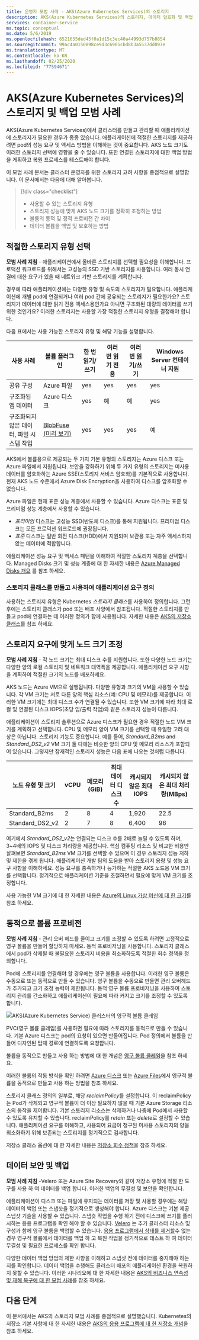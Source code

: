 ```yaml
---
title: 운영자 모범 사례 - AKS(Azure Kubernetes Services)의 스토리지
description: AKS(Azure Kubernetes Services)의 스토리지, 데이터 암호화 및 백업에 대한 클러스터 운영자 모범 사례 알아보기
services: container-service
ms.topic: conceptual
ms.date: 5/6/2019
ms.openlocfilehash: 6521655ded45f0a1d15c3ec40a44993d757b8854
ms.sourcegitcommit: 99ac4a0150898ce9d3c6905cbd8b3a5537dd097e
ms.translationtype: MT
ms.contentlocale: ko-KR
ms.lasthandoff: 02/25/2020
ms.locfileid: "77594671"
---
```

# <a name="best-practices-for-storage-and-backups-in-azure-kubernetes-service-aks"></a>AKS(Azure Kubernetes Services)의 스토리지 및 백업 모범 사례

AKS(Azure Kubernetes Services)에서 클러스터를 만들고 관리할 때 애플리케이션에 스토리지가 필요한 경우가 종종 있습니다. 애플리케이션에 적절한 스토리지를 제공하려면 pod의 성능 요구 및 액세스 방법을 이해하는 것이 중요합니다. AKS 노드 크기도 이러한 스토리지 선택에 영향을 줄 수 있습니다. 또한 연결된 스토리지에 대한 백업 방법을 게획하고 복원 프로세스를 테스트해야 합니다.

이 모범 사례 문서는 클러스터 운영자를 위한 스토리지 고려 사항을 중점적으로 설명합니다. 이 문서에서는 다음에 대해 알아봅니다.

> [!div class="checklist"]
> * 사용할 수 있는 스토리지 유형
> * 스토리지 성능에 맞게 AKS 노드 크기를 정확히 조정하는 방법
> * 볼륨의 동적 및 정적 프로비전 간 차이
> * 데이터 볼륨을 백업 및 보호하는 방법

## <a name="choose-the-appropriate-storage-type"></a>적절한 스토리지 유형 선택

**모범 사례 지침** - 애플리케이션에서 올바른 스토리지를 선택할 필요성을 이해합니다. 프로덕션 워크로드를 위해서는 고성능의 SSD 기반 스토리지를 사용합니다. 여러 동시 연결에 대한 요구가 있을 때 네트워크 기반 스토리지를 계획합니다.

경우에 따라 애플리케이션에는 다양한 유형 및 속도의 스토리지가 필요합니다. 애플리케이션에 개별 pod에 연결되거나 여러 pod 간에 공유되는 스토리지가 필요한가요? 스토리지가 데이터에 대한 읽기 전용 액세스용인가요 아니면 구조화된 대량의 데이터를 쓰기 위한 것인가요? 이러한 스토리지는 사용할 가장 적절한 스토리지 유형을 결정해야 합니다.

다음 표에서는 사용 가능한 스토리지 유형 및 해당 기능을 설명합니다.

| 사용 사례 | 볼륨 플러그 인 | 한 번 읽기/쓰기 | 여러 번 읽기 전용 | 여러 번 읽기/쓰기 | Windows Server 컨테이너 지원 |
|----------|---------------|-----------------|----------------|-----------------|--------------------|
| 공유 구성       | Azure 파일   | yes | yes | yes | yes |
| 구조화된 앱 데이터        | Azure 디스크   | yes | 예  | 예  | yes |
| 구조화되지 않은 데이터, 파일 시스템 작업 | [BlobFuse (미리 보기)][blobfuse] | yes | yes | yes | 예 |

AKS에서 볼륨용으로 제공되는 두 가지 기본 유형의 스토리지는 Azure 디스크 또는 Azure 파일에서 지원됩니다. 보안을 강화하기 위해 두 가지 유형의 스토리지는 미사용 데이터를 암호화하는 Azure SSE(스토리지 서비스 암호화)를 기본적으로 사용합니다. 현재 AKS 노드 수준에서 Azure Disk Encryption을 사용하여 디스크를 암호화할 수 없습니다.

Azure 파일은 현재 표준 성능 계층에서 사용할 수 있습니다. Azure 디스크는 표준 및 프리미엄 성능 계층에서 사용할 수 있습니다.

- *프리미엄* 디스크는 고성능 SSD(반도체 디스크)를 통해 지원됩니다. 프리미엄 디스크는 모든 프로덕션 워크로드에 권장됩니다.
- *표준* 디스크는 일반 회전 디스크(HDD)에서 지원되며 보관용 또는 자주 액세스하지 않는 데이터에 적합합니다.

애플리케이션 성능 요구 및 액세스 패턴을 이해하여 적절한 스토리지 계층을 선택합니다. Managed Disks 크기 및 성능 계층에 대 한 자세한 내용은 [Azure Managed Disks 개요][managed-disks] 를 참조 하세요.

### <a name="create-and-use-storage-classes-to-define-application-needs"></a>스토리지 클래스를 만들고 사용하여 애플리케이션 요구 정의

사용하는 스토리지 유형은 Kubernetes *스토리지 클래스*를 사용하여 정의합니다. 그런 후에는 스토리지 클래스가 pod 또는 배포 사양에서 참조됩니다. 적절한 스토리지를 만들고 pod에 연결하는 데 이러한 정의가 함께 사용됩니다. 자세한 내용은 [AKS의 저장소 클래스][aks-concepts-storage-classes]를 참조 하세요.

## <a name="size-the-nodes-for-storage-needs"></a>스토리지 요구에 맞게 노드 크기 조정

**모범 사례 지침** - 각 노드 크기는 최대 디스크 수를 지원합니다. 또한 다양한 노드 크기는 다양한 양의 로컬 스토리지 및 네트워크 대역폭을 제공합니다. 애플리케이션 요구 사항을 계획하여 적절한 크기의 노드를 배포하세요.

AKS 노드는 Azure VM으로 실행됩니다. 다양한 유형과 크기의 VM을 사용할 수 있습니다. 각 VM 크기는 서로 다른 양의 핵심 리소스(예: CPU 및 메모리)를 제공합니다. 이러한 VM 크기에는 최대 디스크 수가 연결될 수 있습니다. 또한 VM 크기에 따라 최대 로컬 및 연결된 디스크 IOPS(초당 입/출력 작업)와 같은 스토리지 성능이 다릅니다.

애플리케이션이 스토리지 솔루션으로 Azure 디스크가 필요한 경우 적절한 노드 VM 크기를 계획하고 선택합니다. CPU 및 메모리 양이 VM 크기를 선택할 때 유일한 고려 대상은 아닙니다. 스토리지 기능도 중요합니다. 예를 들어, *Standard_B2ms* and *Standard_DS2_v2* VM 크기 둘 다에는 비슷한 양의 CPU 및 메모리 리소스가 포함되어 있습니다. 그렇지만 잠재적인 스토리지 성능은 다음 표에 나오는 것처럼 다릅니다.

| 노드 유형 및 크기 | vCPU | 메모리(GiB) | 최대 데이터 디스크 수 | 캐시되지 않은 최대 IOPS | 캐시되지 않은 최대 처리량(MBps) |
|--------------------|------|--------------|----------------|------------------------|--------------------------------|
| Standard_B2ms      | 2    | 8            | 4              | 1,920                  | 22.5                           |
| Standard_DS2_v2    | 2    | 7            | 8              | 6,400                  | 96                             |

여기에서 *Standard_DS2_v2*는 연결되는 디스크 수를 2배로 늘릴 수 있도록 하며, 3~4배의 IOPS 및 디스크 처리량을 제공합니다. 핵심 컴퓨팅 리소스 및 비교한 비용만 살펴보면 *Standard_B2ms* VM 크기를 선택할 수 있으며 이 경우 스토리지 성능 저하 및 제한을 겪게 됩니다. 애플리케이션 개발 팀의 도움을 받아 스토리지 용량 및 성능 요구 사항을 이해하세요. 성능 요구를 충족하거나 능가하는 적절한 AKS 노드용 VM 크기를 선택합니다. 정기적으로 애플리케이션 기준을 조절하면서 필요에 맞게 VM 크기를 조정합니다.

사용 가능한 VM 크기에 대 한 자세한 내용은 [Azure의 Linux 가상 머신에 대 한 크기][vm-sizes]를 참조 하세요.

## <a name="dynamically-provision-volumes"></a>동적으로 볼륨 프로비전

**모범 사례 지침** - 관리 오버 헤드를 줄이고 크기를 조정할 수 있도록 하려면 고정적으로 영구 볼륨을 만들어 할당하지 마세요. 동적 프로비저닝을 사용합니다. 스토리지 클래스에서 pod가 삭제될 때 불필요한 스토리지 비용을 최소화하도록 적절한 회수 정책을 정의합니다.

Pod에 스토리지를 연결해야 할 경우에는 영구 볼륨을 사용합니다. 이러한 영구 볼륨은 수동으로 또는 동적으로 만들 수 있습니다. 영구 볼륨을 수동으로 만들면 관리 오버헤드가 추가되고 크기 조정 능력이 제한됩니다. 동적 영구 볼륨 프로비저닝을 사용하여 스토리지 관리를 간소화하고 애플리케이션이 필요에 따라 커지고 크기를 조정할 수 있도록 합니다.

![AKS(Azure Kubernetes Service) 클러스터의 영구적 볼륨 클레임](media/concepts-storage/persistent-volume-claims.png)

PVC(영구 볼륨 클레임)를 사용하면 필요에 따라 스토리지를 동적으로 만들 수 있습니다. 기본 Azure 디스크는 pod의 요청이 있으면 만들어집니다. Pod 정의에서 볼륨을 만들어 디자인된 탑재 경로에 연결하도록 요청합니다.

볼륨을 동적으로 만들고 사용 하는 방법에 대 한 개념은 [영구 볼륨 클레임][aks-concepts-storage-pvcs]을 참조 하세요.

이러한 볼륨의 작동 방식을 확인 하려면 [Azure 디스크][dynamic-disks] 또는 [Azure Files][dynamic-files]에서 영구적 볼륨을 동적으로 만들고 사용 하는 방법을 참조 하세요.

스토리지 클래스 정의의 일부로, 해당 *reclaimPolicy*를 설정합니다. 이 reclaimPolicy는 Pod가 삭제되고 영구적 볼륨이 더 이상 필요하지 않을 때 기본 Azure Storage 리소스의 동작을 제어합니다. 기본 스토리지 리소스는 삭제하거나 나중에 Pod에서 사용할 수 있도록 유지할 수 있습니다. reclaimPolicy를 *retain* 또는 *delete*로 설정할 수 있습니다. 애플리케이션 요구를 이해하고, 사용되어 요금이 청구된 미사용 스토리지의 양을 최소화하기 위해 보존되는 스토리지를 정기적으로 검사합니다.

저장소 클래스 옵션에 대 한 자세한 내용은 [저장소 회수 정책][reclaim-policy]을 참조 하세요.

## <a name="secure-and-back-up-your-data"></a>데이터 보안 및 백업

**모범 사례 지침** -Velero 또는 Azure Site Recovery와 같이 저장소 유형에 적절 한 도구를 사용 하 여 데이터를 백업 합니다. 이러한 백업의 무결성 및 보안을 확인합니다.

애플리케이션이 디스크 또는 파일에 유지되는 데이터를 저장 및 사용할 경우에는 해당 데이터의 백업 또는 스냅샷을 정기적으로 생성해야 합니다. Azure 디스크는 기본 제공 스냅샷 기술을 사용할 수 있습니다. 스냅숏 작업을 수행 하기 전에 디스크에 쓰기를 플러시하는 응용 프로그램을 확인 해야 할 수 있습니다. [Velero][velero] 는 추가 클러스터 리소스 및 구성과 함께 영구 볼륨을 백업할 수 있습니다. [응용 프로그램에서 상태를 제거할][remove-state]수 없는 경우 영구적 볼륨에서 데이터를 백업 하 고 복원 작업을 정기적으로 테스트 하 여 데이터 무결성 및 필요한 프로세스를 확인 합니다.

다양한 데이터 백업 방법의 제한 사항을 이해하고 스냅샷 전에 데이터를 중지해야 하는지를 확인합니다. 데이터 백업을 수행해도 클러스터 배포의 애플리케이션 환경을 복원하지 못할 수 있습니다. 이러한 시나리오에 대 한 자세한 내용은 [AKS의 비즈니스 연속성 및 재해 복구에 대 한 모범 사례][best-practices-multi-region]를 참조 하세요.

## <a name="next-steps"></a>다음 단계

이 문서에서는 AKS의 스토리지 모범 사례를 중점적으로 설명했습니다. Kubernetes의 저장소 기본 사항에 대 한 자세한 내용은 [AKS의 응용 프로그램에 대 한 저장소 개념][aks-concepts-storage]을 참조 하세요.

<!-- LINKS - External -->
[velero]: https://github.com/heptio/velero
[blobfuse]: https://github.com/Azure/azure-storage-fuse

<!-- LINKS - Internal -->
[aks-concepts-storage]: concepts-storage.md
[vm-sizes]: ../virtual-machines/linux/sizes.md
[dynamic-disks]: azure-disks-dynamic-pv.md
[dynamic-files]: azure-files-dynamic-pv.md
[reclaim-policy]: concepts-storage.md#storage-classes
[aks-concepts-storage-pvcs]: concepts-storage.md#persistent-volume-claims
[aks-concepts-storage-classes]: concepts-storage.md#storage-classes
[managed-disks]: ../virtual-machines/linux/managed-disks-overview.md
[best-practices-multi-region]: operator-best-practices-multi-region.md
[remove-state]: operator-best-practices-multi-region.md#remove-service-state-from-inside-containers
